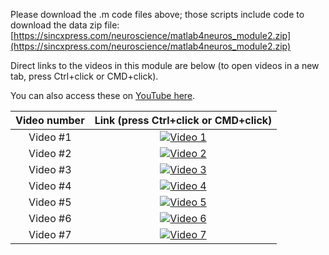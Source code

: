 Please download the .m code files above; those scripts include code to download the data zip file:
[https://sincxpress.com/neuroscience/matlab4neuros_module2.zip](https://sincxpress.com/neuroscience/matlab4neuros_module2.zip)



Direct links to the videos in this module are below (to open videos in a new tab, press Ctrl+click or CMD+click).

You can also access these on [YouTube here](https://www.youtube.com/watch?v=J4bLplHyMAQ&list=PLn0OLiymPak1b2aYULx6hDVU7wSGEUJqw&index=8&ab_channel=MikeXCohen).

| Video number | Link (press Ctrl+click or CMD+click) |
| :-----:      | :---: |
| Video #1 | [![Video 1](https://img.youtube.com/vi/J4bLplHyMAQ/hqdefault.jpg)](https://www.youtube.com/embed/J4bLplHyMAQ) |
| Video #2 | [![Video 2](https://img.youtube.com/vi/oWzk4O2_Be4/hqdefault.jpg)](https://www.youtube.com/embed/oWzk4O2_Be4) |
| Video #3 | [![Video 3](https://img.youtube.com/vi/mGudmVJQrLg/hqdefault.jpg)](https://www.youtube.com/embed/mGudmVJQrLg) |
| Video #4 | [![Video 4](https://img.youtube.com/vi/ShM_17LtGX8/hqdefault.jpg)](https://www.youtube.com/embed/ShM_17LtGX8) |
| Video #5 | [![Video 5](https://img.youtube.com/vi/KhVDsIfUV1M/hqdefault.jpg)](https://www.youtube.com/embed/KhVDsIfUV1M) |
| Video #6 | [![Video 6](https://img.youtube.com/vi/nld5KFIG_EU/hqdefault.jpg)](https://www.youtube.com/embed/nld5KFIG_EU) |
| Video #7 | [![Video 7](https://img.youtube.com/vi/diVa6pWeC2A/hqdefault.jpg)](https://www.youtube.com/embed/diVa6pWeC2A) |

